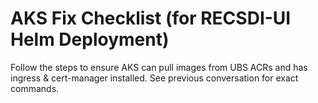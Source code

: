 # AKS Fix Checklist (for RECSDI-UI Helm Deployment)

Follow the steps to ensure AKS can pull images from UBS ACRs and has ingress & cert-manager installed.
See previous conversation for exact commands.
